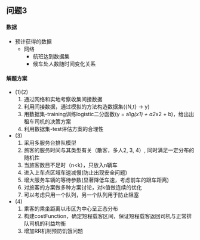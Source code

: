 ## 问题3

#### 数据
- 预计获得的数据
  - 网络
    - 航班达到数据集
    - 候车处人数随时间变化关系

#### 解题方案
- (1)(2)
  1. 通过网络和实地考察收集间接数据
  2. 利用间接数据，通过模拟的方法构造数据集({N,t} -> y)
  3. 用数据集-training训练logistic二分函数(y = a1*g(x1) + a2*x2 + b)，给出出租车司机的决策方案
  4. 利用数据集-test评估方案的合理性
- (3)
  1. 采用多服务台排队模型
  2. 旅客的服务时间与其类型有关（散客，多人2, 3, 4）, 同时满足一定分布的随机性
  3. 当旅客数目不足时（n<k），只放入n辆车
  4. 进入上车点区域车速减慢(防止出现安全问题)
  5. 增大服务车辆的等待参数(显著降低车速，考虑前车的跟车距离)
  6. 对旅客的方案做多种方案讨论，对k值做连续的优化
  7. 可以考虑只用一个队列，另一个队列用于防止阻塞
- (4)
  1. 乘客的乘坐距离以市区为中心呈正态分布
  2. 构建costFunction，确定短程载客区间，保证短程载客返回司机与正常排队司机的利益均衡
  3. 增加RR机制预防饥饿问题
